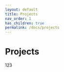 ```yaml
---
layout: default
title: Projects
nav_order: 1
has_children: true
permalink: /docs/projects
---
```


# Projects

123